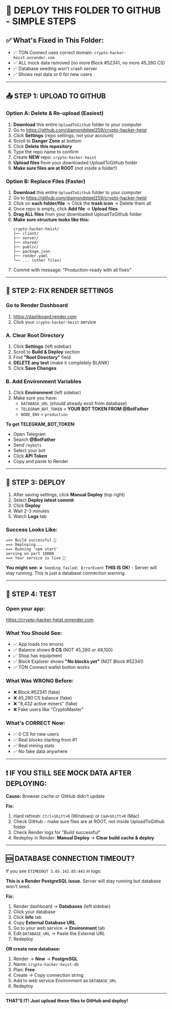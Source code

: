 # 🚀 DEPLOY THIS FOLDER TO GITHUB - SIMPLE STEPS

## ✅ What's Fixed in This Folder:
- ✅ TON Connect uses correct domain: `crypto-hacker-heist.onrender.com`
- ✅ ALL mock data removed (no more Block #52341, no more 45,280 CS)
- ✅ Database seeding won't crash server
- ✅ Shows real data or 0 for new users

---

## 📤 STEP 1: UPLOAD TO GITHUB

### Option A: Delete & Re-upload (Easiest)

1. **Download** this entire `UploadToGithub` folder to your computer
2. Go to https://github.com/diamondsteel259/crypto-hacker-heist
3. Click **Settings** (repo settings, not your account)
4. Scroll to **Danger Zone** at bottom
5. Click **Delete this repository**
6. Type the repo name to confirm
7. Create **NEW** repo: `crypto-hacker-heist`
8. **Upload files** from your downloaded UploadToGithub folder
9. **Make sure files are at ROOT** (not inside a folder!)

### Option B: Replace Files (Faster)

1. **Download** this entire `UploadToGithub` folder to your computer
2. Go to https://github.com/diamondsteel259/crypto-hacker-heist
3. Click on **each folder/file** → Click the **trash icon** → Delete them all
4. Once repo is empty, click **Add file** → **Upload files**
5. **Drag ALL files** from your downloaded UploadToGithub folder
6. **Make sure structure looks like this:**
   ```
   crypto-hacker-heist/
   ├── client/
   ├── server/
   ├── shared/
   ├── public/
   ├── package.json
   ├── render.yaml
   └── ... (other files)
   ```
7. Commit with message: "Production-ready with all fixes"

---

## 🔧 STEP 2: FIX RENDER SETTINGS

### Go to Render Dashboard

1. https://dashboard.render.com
2. Click your `crypto-hacker-heist` service

### A. Clear Root Directory
1. Click **Settings** (left sidebar)
2. Scroll to **Build & Deploy** section
3. Find **"Root Directory"** field
4. **DELETE any text** (make it completely BLANK)
5. Click **Save Changes**

### B. Add Environment Variables
1. Click **Environment** (left sidebar)
2. Make sure you have:
   - `DATABASE_URL` (should already exist from database)
   - `TELEGRAM_BOT_TOKEN` = **YOUR BOT TOKEN FROM @BotFather**
   - `NODE_ENV` = `production`

**To get TELEGRAM_BOT_TOKEN:**
- Open Telegram
- Search **@BotFather**
- Send `/mybots`
- Select your bot
- Click **API Token**
- Copy and paste to Render

---

## 🚀 STEP 3: DEPLOY

1. After saving settings, click **Manual Deploy** (top right)
2. Select **Deploy latest commit**
3. Click **Deploy**
4. Wait 2-3 minutes
5. Watch **Logs** tab

### Success Looks Like:
```
==> Build successful 🎉
==> Deploying...
==> Running 'npm start'
serving on port 10000
==> Your service is live 🎉
```

**You might see:** `❌ Seeding failed: ErrorEvent` 
**THIS IS OK!** - Server will stay running. This is just a database connection warning.

---

## 🧪 STEP 4: TEST

### Open your app:
https://crypto-hacker-heist.onrender.com

### What You Should See:
- ✅ App loads (no errors)
- ✅ Balance shows **0 CS** (NOT 45,280 or 48,100)
- ✅ Shop has equipment
- ✅ Block Explorer shows **"No blocks yet"** (NOT Block #52341)
- ✅ TON Connect wallet button works

### What Was WRONG Before:
- ❌ Block #52341 (fake)
- ❌ 45,280 CS balance (fake)
- ❌ "8,432 active miners" (fake)
- ❌ Fake users like "CryptoMaster"

### What's CORRECT Now:
- ✅ 0 CS for new users
- ✅ Real blocks starting from #1
- ✅ Real mining stats
- ✅ No fake data anywhere

---

## ❗ IF YOU STILL SEE MOCK DATA AFTER DEPLOYING:

**Cause:** Browser cache or GitHub didn't update

**Fix:**
1. Hard refresh: `Ctrl+Shift+R` (Windows) or `Cmd+Shift+R` (Mac)
2. Check GitHub - make sure files are at ROOT, not inside UploadToGithub folder
3. Check Render logs for "Build successful"
4. Redeploy in Render: **Manual Deploy** → **Clear build cache & deploy**

---

## 🆘 DATABASE CONNECTION TIMEOUT?

If you see `ETIMEDOUT 3.65.142.85:443` in logs:

**This is a Render PostgreSQL issue.** Server will stay running but database won't seed.

**Fix:**
1. Render dashboard → **Databases** (left sidebar)
2. Click your database
3. Click **Info** tab
4. Copy **External Database URL**
5. Go to your web service → **Environment** tab
6. Edit `DATABASE_URL` → Paste the External URL
7. Redeploy

**OR create new database:**
1. Render → **New** → **PostgreSQL**
2. Name: `crypto-hacker-heist-db`
3. Plan: **Free**
4. Create → Copy connection string
5. Add to web service Environment as `DATABASE_URL`
6. Redeploy

---

**THAT'S IT! Just upload these files to GitHub and deploy!**
